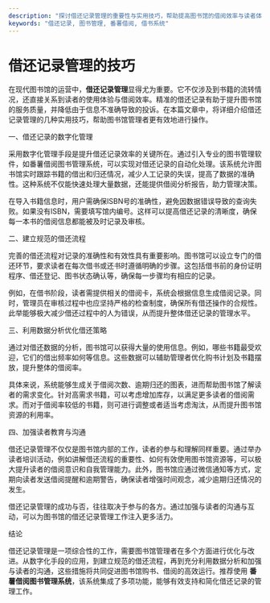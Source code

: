 ```yaml
---
description: "探讨借还记录管理的重要性与实用技巧，帮助提高图书馆的借阅效率与读者体验。"
keywords: "借还记录, 图书管理, 番薯借阅, 借书系统"
---
```

# 借还记录管理的技巧

在现代图书馆的运营中，**借还记录管理**显得尤为重要。它不仅涉及到书籍的流转情况，还直接关系到读者的使用体验与借阅效率。精准的借还记录有助于提升图书馆的服务质量，并降低由于信息不准确导致的投诉。在本篇文章中，将详细介绍借还记录管理的几种实用技巧，帮助图书馆管理者更有效地进行操作。

一、借还记录的数字化管理

采用数字化管理手段是提升借还记录效率的关键所在。通过引入专业的图书管理软件，如番薯借阅图书管理系统，可以实现对借还记录的自动化处理。该系统允许图书馆实时跟踪书籍的借出和归还情况，减少人工记录的失误，提高了数据的准确性。这种系统不仅能快速处理大量数据，还能提供借阅分析报告，助力管理决策。

在导入书籍信息时，用户需确保ISBN号的准确性，避免因数据错误导致的查询失败。如果没有ISBN，需要填写馆内编号。这样可以提高借还记录的清晰度，确保每一本书的借阅信息都能被及时记录及审核。

二、建立规范的借还流程

完善的借还流程对记录的准确性和有效性具有重要影响。图书馆可以设立专门的借还环节，要求读者在每次借书或还书时遵循明确的步骤。这包括借书前的身份证明程序、借还登记、图书状态确认等，确保每一步骤均有相应的记录。

例如，在借书阶段，读者需提供相关的借阅卡，系统会根据信息生成借阅记录。同时，管理员在审核过程中也应坚持严格的检查制度，确保所有借还操作的合规性。此举能够极大减少借还过程中的人为错误，从而提升整体借还记录的管理水平。

三、利用数据分析优化借还策略

通过对借还数据的分析，图书馆可以获得大量的使用信息。例如，哪些书籍最受欢迎，它们的借出频率如何等信息。这些数据可以辅助管理者优化购书计划及书籍摆放，提升整体的借阅率。

具体来说，系统能够生成关于借阅次数、逾期归还的图表，进而帮助图书馆了解读者的需求变化。针对高需求书籍，可以考虑增加库存，以满足更多读者的借阅需求。而对于借阅率较低的书籍，则可进行调整或者适当考虑淘汰，从而提升图书馆资源的利用率。

四、加强读者教育与沟通

借还记录管理不仅仅是图书馆内部的工作，读者的参与和理解同样重要。通过举办读者培训活动，例如讲解借还流程的重要性、如何有效使用图书馆资源等，可以极大提升读者的借阅意识和自我管理能力。此外，图书馆应通过微信通知等方式，定期向读者发送借阅提醒和逾期警告，确保读者增强时间观念，减少逾期归还情况的发生。

借还记录管理的成功与否，往往取决于参与的各方。通过加强与读者的沟通与互动，可以为图书馆的借还记录管理工作注入更多活力。

结论

借还记录管理是一项综合性的工作，需要图书馆管理者在多个方面进行优化与改进。从数字化手段的应用，到建立规范的借还流程，再到充分利用数据分析和加强与读者的沟通，这些措施将共同促进图书馆购书、借阅的高效运行。推荐使用 **番薯借阅图书管理系统**，该系统集成了多项功能，能够有效支持和简化借还记录的管理工作。
